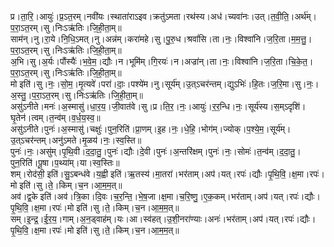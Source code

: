 

  
प्र।ता॒रि॒।आयुः॑।प्र॒ऽत॒रम्।नवी॑यः।स्थाता॑राऽइव।क्रतु॑ऽमता।रथ॑स्य।अध॑।च्यवा॑नः।उत्।त॒वी॒ति॒।अर्थ॑म्।प॒रा॒ऽत॒रम्।सु।निःऽऋ॑तिः।जि॒ही॒ता॒म्॥  
साम॑न्।नु।रा॒ये।नि॒धि॒ऽमत्।नु।अन्न॑म्।करा॑महे।सु।पु॒रु॒ध।श्रवां॑सि।ता।नः॒।विश्वा॑नि।ज॒रि॒ता।म॒म॒त्तु॒।प॒रा॒ऽत॒रम्।सु।निःऽऋ॑तिः।जि॒ही॒ता॒म्॥  
अ॒भि।सु।अ॒र्यः।पौंस्यैः॑।भ॒वे॒म॒।द्यौः।न।भूमि॑म्।गि॒रयः॑।न।अज्रा॑न्।ता।नः॒।विश्वा॑नि।ज॒रि॒ता।चि॒के॒त॒।प॒रा॒ऽत॒रम्।सु।निःऽऋ॑तिः।जि॒ही॒ता॒म्॥  
मो इति॑।सु।नः॒।सो॒म॒।मृ॒त्यवे॑।परा॑।दाः॒।पश्ये॑म।नु।सूर्य॑म्।उ॒त्ऽचर॑न्तम्।द्युऽभिः॑।हि॒तः।ज॒रि॒मा।सु।नः॒।अ॒स्तु॒।प॒रा॒ऽत॒रम्।सु।निःऽऋ॑तिः।जि॒ही॒ता॒म्॥  
असु॑ऽनीते।मनः॑।अ॒स्मासु॑।धा॒र॒य॒।जी॒वात॑वे।सु।प्र।ति॒र॒।नः॒।आयुः॑।र॒र॒न्धि।नः॒।सूर्य॑स्य।स॒म्ऽदृशि॑।घृ॒तेन॑।त्वम्।त॒न्व॑म्।व॒र्ध॒य॒स्व॒॥  
असु॑ऽनीते।पुनः॑।अ॒स्मासु॑।चक्षुः॑।पुन॒रिति॑।प्रा॒णम्।इ॒ह।नः॒।धे॒हि॒।भोग॑म्।ज्योक्।प॒श्ये॒म॒।सूर्य॑म्।उ॒त्ऽचर॑न्तम्।अनु॑ऽमते।मृ॒ळय॑।नः॒।स्व॒स्ति॥  
पुनः॑।नः॒।असु॑म्।पृ॒थि॒वी।द॒दा॒तु॒।पुनः॑।द्यौः।दे॒वी।पुनः॑।अ॒न्तरि॑क्षम्।पुनः॑।नः॒।सोमः॑।त॒न्व॑म्।द॒दा॒तु॒।पुन॒रिति॑।पू॒षा।प॒थ्या॑म्।या।स्व॒स्तिः॥  
शम्।रोद॑सी॒ इति॑।सु॒ऽबन्ध॑वे।य॒ह्वी इति॑।ऋ॒तस्य॑।मा॒तरा॑।भर॑ताम्।अप॑।यत्।रपः॑।द्यौः।पृ॒थि॒वि॒।क्ष॒मा।रपः॑।मो इति॑।सु।ते॒।किम्।च॒न।आ॒म॒म॒त्॥  
अव॑।द्व॒के इति॑।अव॑।त्रि॒का।दि॒वः।च॒र॒न्ति॒।भे॒ष॒जा।क्ष॒मा।च॒रि॒ष्णु॒।ए॒क॒कम्।भर॑ताम्।अप॑।यत्।रपः॑।द्यौः।पृ॒थि॒वि॒।क्ष॒मा।रपः॑।मो इति॑।सु।ते॒।किम्।च॒न।आ॒म॒म॒त्॥  
सम्।इ॒न्द्र॒।ई॒र॒य॒।गाम्।अ॒न॒ड्वाह॑म्।यः।आ।स्व॑हत्।उ॒शी॒नरा॑ण्याः।अनः॑।भर॑ताम्।अप॑।यत्।रपः॑।द्यौः।पृ॒थि॒वि॒।क्ष॒मा।रपः॑।मो इति॑।सु।ते॒।किम्।च॒न।आ॒म॒म॒त्॥  
